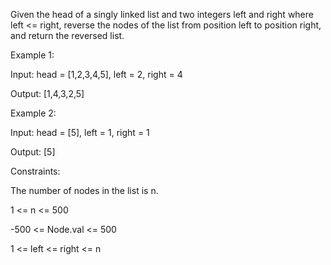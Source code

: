 Given the head of a singly linked list and two integers left and right where left <= right, reverse the nodes of the list from position left to position right, and return the reversed list.

 

Example 1:


Input: head = [1,2,3,4,5], left = 2, right = 4

Output: [1,4,3,2,5]

Example 2:

Input: head = [5], left = 1, right = 1

Output: [5]
 

Constraints:

The number of nodes in the list is n.

1 <= n <= 500

-500 <= Node.val <= 500

1 <= left <= right <= n
